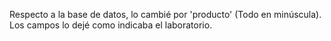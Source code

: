 Respecto a la base de datos, lo cambié por 'producto' (Todo en minúscula). Los campos lo dejé como indicaba el laboratorio. 
